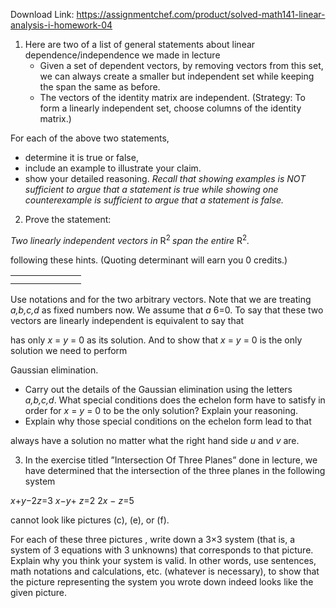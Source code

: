 Download Link: https://assignmentchef.com/product/solved-math141-linear-analysis-i-homework-04
<br>
<ol>

 <li>Here are two of a list of general statements about linear dependence/independence we made in lecture

  <ul>

   <li>Given a set of dependent vectors, by removing vectors from this set, we can always create a smaller but independent set while keeping the span the same as before.</li>

   <li>The vectors of the identity matrix are independent. (Strategy: To form a linearly independent set, choose columns of the identity matrix.)</li>

  </ul></li>

</ol>

For each of the above two statements,

<ul>

 <li>determine it is true or false,</li>

 <li>include an example to illustrate your claim.</li>

 <li>show your detailed reasoning. <em>Recall that showing examples is NOT sufficient to argue that a statement is true while showing one counterexample is sufficient to argue that a statement is false.</em></li>

</ul>

<ol start="2">

 <li>Prove the statement:</li>

</ol>

<em>Two linearly independent vectors in </em>R<sup>2 </sup><em>span the entire </em>R<sup>2</sup><em>.</em>

following these hints. (Quoting determinant will earn you 0 credits.)

<table>

 <tbody>

  <tr>

   <td width="81"></td>

  </tr>

  <tr>

   <td></td>

   <td></td>

  </tr>

 </tbody>

</table>

Use notations  and for the two arbitrary vectors. Note that we are treating <em>a,b,c,d </em>as fixed numbers now. We assume that <em>a </em>6=0. To say that these two vectors are linearly independent is equivalent to say that

has only <em>x </em>= <em>y </em>= 0 as its solution. And to show that <em>x </em>= <em>y </em>= 0 is the only solution we need to perform

Gaussian elimination.

<ul>

 <li>Carry out the details of the Gaussian elimination using the letters <em>a,b,c,d</em>. What special conditions does the echelon form have to satisfy in order for <em>x </em>= <em>y </em>= 0 to be the only solution? Explain your reasoning.</li>

 <li>Explain why those special conditions on the echelon form lead to that</li>

</ul>

always have a solution no matter what the right hand side <em>u </em>and <em>v </em>are.

<ol start="3">

 <li>In the exercise titled ”Intersection Of Three Planes” done in lecture, we have determined that the intersection of the three planes in the following system</li>

</ol>

<em>x</em>+<em>y</em>−2<em>z</em>=3 <em>x</em>−<em>y</em>+ <em>z</em>=2 2<em>x </em>− <em>z</em>=5

cannot look like pictures (c), (e), or (f).

For each of these three pictures , write down a 3×3 system (that is, a system of 3 equations with 3 unknowns) that corresponds to that picture. Explain why you think your system is valid. In other words, use sentences, math notations and calculations, etc. (whatever is necessary), to show that the picture representing the system you wrote down indeed looks like the given picture.